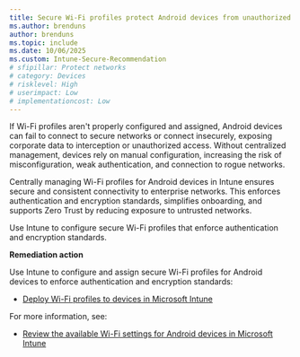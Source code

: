 ```yaml
---
title: Secure Wi-Fi profiles protect Android devices from unauthorized network access
ms.author: brenduns
author: brenduns
ms.topic: include
ms.date: 10/06/2025
ms.custom: Intune-Secure-Recommendation
# sfipillar: Protect networks
# category: Devices
# risklevel: High
# userimpact: Low
# implementationcost: Low
---
```

If Wi-Fi profiles aren't properly configured and assigned, Android devices can fail to connect to secure networks or connect insecurely, exposing corporate data to interception or unauthorized access. Without centralized management, devices rely on manual configuration, increasing the risk of misconfiguration, weak authentication, and connection to rogue networks.

Centrally managing Wi-Fi profiles for Android devices in Intune ensures secure and consistent connectivity to enterprise networks. This enforces authentication and encryption standards, simplifies onboarding, and supports Zero Trust by reducing exposure to untrusted networks.



Use Intune to configure secure Wi-Fi profiles that enforce authentication and encryption standards.

**Remediation action**

Use Intune to configure and assign secure Wi-Fi profiles for Android devices to enforce authentication and encryption standards:  
- [Deploy Wi-Fi profiles to devices in Microsoft Intune](/intune/intune-service/configuration/wi-fi-settings-configure#create-the-profile)

For more information, see:  
- [Review the available Wi-Fi settings for Android devices in Microsoft Intune](/intune/intune-service/configuration/wi-fi-settings-android-enterprise)
